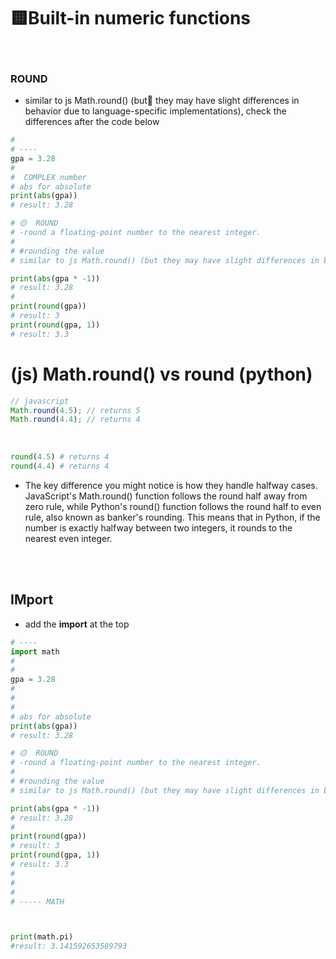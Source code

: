 # 🟨Built-in numeric functions

<br>

### ROUND

- similar to js Math.round() (but🔴 they may have slight differences in behavior due to language-specific implementations), check the differences after the code below

```python
#
# ----
gpa = 3.28
#
#  COMPLEX number
# abs for absolute
print(abs(gpa))
# result: 3.28

# 🟡  ROUND
# -round a floating-point number to the nearest integer.
#
# #rounding the value
# similar to js Math.round() (but they may have slight differences in behavior due to language-specific implementations), check the MD to see the differences

print(abs(gpa * -1))
# result: 3.28
#
print(round(gpa))
# result: 3
print(round(gpa, 1))
# result: 3.3

```

# (js) Math.round() vs round (python)

```javascript
// javascript
Math.round(4.5); // returns 5
Math.round(4.4); // returns 4
```

<br>

```python
round(4.5) # returns 4
round(4.4) # returns 4
```

- The key difference you might notice is how they handle halfway cases. JavaScript's Math.round() function follows the round half away from zero rule, while Python's round() function follows the round half to even rule, also known as banker's rounding. This means that in Python, if the number is exactly halfway between two integers, it rounds to the nearest even integer.

<br>
<br>

## IMport

- add the **import** at the top

```python
# ----
import math
#
#
gpa = 3.28
#
#
#
# abs for absolute
print(abs(gpa))
# result: 3.28

# 🟡  ROUND
# -round a floating-point number to the nearest integer.
#
# #rounding the value
# similar to js Math.round() (but they may have slight differences in behavior due to language-specific implementations), check the MD to see the differences

print(abs(gpa * -1))
# result: 3.28
#
print(round(gpa))
# result: 3
print(round(gpa, 1))
# result: 3.3
#
#
#
# ----- MATH



print(math.pi)
#result: 3.141592653589793
```
